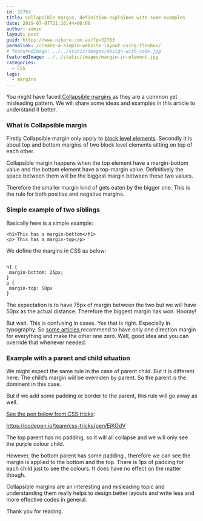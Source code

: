 ```yaml
---
id: 32763
title: Collapsible margin, definition explained with some examples
date: 2019-07-07T21:16:44+00:00
author: admin
layout: post
guid: https://www.nikpro.com.au/?p=32763
permalink: /create-a-simple-website-layout-using-flexbox/
# featuredImage: ../../static/images/design-with-code.jpg
featuredImage: ../../static/images/margin-in-element.jpg
categories:
  - CSS
tags:
  - margins
---
```


You might have faced[ Collapsible margins ](https://developer.mozilla.org/en-US/docs/Web/CSS/CSS_Box_Model/Mastering_margin_collapsing)as they are a common yet misleading pattern. We will share some ideas and examples in this article to understand it better.

### What is Collapsible margin

Firstly Collapsible margin only apply to [block level elements](https://www.nikpro.com.au/html5-semantic-tags-and-where-to-use-them/). Secondly it is about top and bottom margins of two block level elements sitting on top of each other.

Collapsible margin happens when the top element have a margin-bottom value and the bottom element have a top-margin value. Definitively the space between them will be the biggest margin between these two values.

Therefore the smaller margin kind of gets eaten by the bigger one. This is the rule for both positive and negative margins.

### Simple example of two siblings

Basically here is a simple example:

```
<h1>This has a margin-bottom</h1>
<p> This has a margin-top</p>

```

We define the margins in CSS as below:

```

h1 {
 margin-bottom: 25px;
}
p {
 margin-top: 50px
}

```

The expectation is to have 75px of margin between the two but we will have 50px as the actual distance. Therefore the biggest margin has won. Hooray!

But wait. This is confusing in cases. Yes that is right. Especially in typography. So [some articles ](https://csswizardry.com/2012/06/single-direction-margin-declarations/)recommend to have only one direction margin for everything and make the other one zero. Well, good idea and you can override that whenever needed.

### Example with a parent and child situation

We might expect the same rule in the case of parent child. But it is different here. The child’s margin will be overriden by parent. So the parent is the dominent in this case.

But if we add some padding or border to the parent, this rule will go away as well.

[See the pen below from CSS tricks](https://css-tricks.com/what-you-should-know-about-collapsing-margins/):

https://codepen.io/team/css-tricks/pen/EjKOdV

The top parent has no padding, so it will all collapse and we will only see the purple colour child.

However, the bottom parent has some padding , therefore we can see the margin is applied to the bottom and the top. There is 1px of padding for each child just to see the colours. It does have no effect on the matter though.

Collapsible margins are an interesting and misleading topic and understanding them really helps to design better layouts and write less and more effective codes in general.

Thank you for reading.
